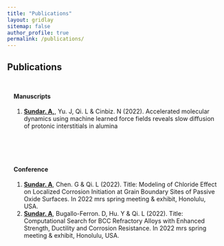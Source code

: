 ```yaml
---
title: "Publications"
layout: gridlay
sitemap: false
author_profile: true
permalink: /publications/
---
```


<style>
.jumbotron{
    padding:3%;
    padding-bottom:10px;
    padding-top:10px;
    margin-top:10px;
    margin-bottom:30px;
}
</style>

## Publications

<style>
img{
  border-radius: 10px;
}
.col-md-3 {
  margin-top:10px;
  margin-bottom:10px;
  padding:0px;
  display:block;
  overflow:hidden;
  text-align:center;
  display: table-cell;
  background: white;
  border-radius: 20px;
  height: auto;
  <!-- border: 1px solid black; -->
}
iframe {
  margin:0;
  padding:0;
  width: 175px;
  display: inline;
  vertical-align: middle;
}
</style>


<div class="jumbotron">
<div class="row align-items-end">
<div class="col-md-12 col-sm-12">
 <h4>Manuscripts</h4>
 <ol>
 <li><u><b>Sundar. A,</b></u>, Yu. J, Qi. L & Cinbiz. N (2022). Accelerated molecular dynamics using machine learned force fields reveals slow diffusion of protonic interstitials in alumina<br></li>
 </ol>
</div>
</div>
</div>


<div class="jumbotron">
<div class="row align-items-end">
<div class="col-md-12 col-sm-12">
 <h4>Conference</h4>
 <ol>
 <li><u><b>Sundar. A</b></u>, Chen. G & Qi. L (2022). Title: Modeling of Chloride Effect on Localized Corrosion Initiation at Grain Boundary Sites of Passive Oxide Surfaces. In 2022 mrs spring meeting & exhibit, Honolulu, USA.<br></li>
 <li><u><b>Sundar. A</b></u>, Bugallo-Ferron. D, Hu. Y & Qi. L (2022). Title: Computational Search for BCC Refractory Alloys with Enhanced Strength, Ductility and Corrosion Resistance. In 2022 mrs spring meeting & exhibit, Honolulu, USA.<br></li>
 </ol>
</div>
</div>
</div>
